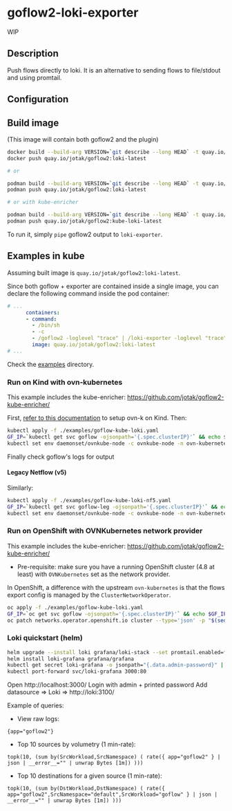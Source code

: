 # goflow2-loki-exporter

WIP

## Description

Push flows directly to loki. It is an alternative to sending flows to file/stdout and using promtail.

## Configuration



## Build image

(This image will contain both goflow2 and the plugin)

```bash
docker build --build-arg VERSION=`git describe --long HEAD` -t quay.io/jotak/goflow2:loki-latest .
docker push quay.io/jotak/goflow2:loki-latest

# or

podman build --build-arg VERSION=`git describe --long HEAD` -t quay.io/jotak/goflow2:loki-latest .
podman push quay.io/jotak/goflow2:loki-latest

# or with kube-enricher

podman build --build-arg VERSION=`git describe --long HEAD` -t quay.io/jotak/goflow2:kube-loki-latest -f examples/with-kube-enricher.dockerfile .
podman push quay.io/jotak/goflow2:kube-loki-latest
```

To run it, simply `pipe` goflow2 output to `loki-exporter`.

## Examples in kube

Assuming built image is `quay.io/jotak/goflow2:loki-latest`.

Since both goflow + exporter are contained inside a single image, you can declare the following command inside the pod container:

```yaml
# ...
      containers:
      - command:
        - /bin/sh
        - -c
        - /goflow2 -loglevel "trace" | /loki-exporter -loglevel "trace"
        image: quay.io/jotak/goflow2:loki-latest
# ...
```

Check the [examples](./examples) directory.

### Run on Kind with ovn-kubernetes

This example includes the kube-enricher: https://github.com/jotak/goflow2-kube-enricher/

First, [refer to this documentation](https://github.com/ovn-org/ovn-kubernetes/blob/master/docs/kind.md) to setup ovn-k on Kind.
Then:

```bash
kubectl apply -f ./examples/goflow-kube-loki.yaml
GF_IP=`kubectl get svc goflow -ojsonpath='{.spec.clusterIP}'` && echo $GF_IP
kubectl set env daemonset/ovnkube-node -c ovnkube-node -n ovn-kubernetes OVN_IPFIX_TARGETS="$GF_IP:2055"
```

Finally check goflow's logs for output

#### Legacy Netflow (v5)

Similarly:

```bash
kubectl apply -f ./examples/goflow-kube-loki-nf5.yaml
GF_IP=`kubectl get svc goflow-leg -ojsonpath='{.spec.clusterIP}'` && echo $GF_IP
kubectl set env daemonset/ovnkube-node -c ovnkube-node -n ovn-kubernetes OVN_NETFLOW_TARGETS="$GF_IP:2056"
```


### Run on OpenShift with OVNKubernetes network provider

This example includes the kube-enricher: https://github.com/jotak/goflow2-kube-enricher/

- Pre-requisite: make sure you have a running OpenShift cluster (4.8 at least) with `OVNKubernetes` set as the network provider.

In OpenShift, a difference with the upstream `ovn-kubernetes` is that the flows export config is managed by the `ClusterNetworkOperator`.

```bash
oc apply -f ./examples/goflow-kube-loki.yaml
GF_IP=`oc get svc goflow -ojsonpath='{.spec.clusterIP}'` && echo $GF_IP
oc patch networks.operator.openshift.io cluster --type='json' -p "$(sed -e "s/GF_IP/$GF_IP/" examples/net-cluster-patch.json)"
```

### Loki quickstart (helm)

```bash
helm upgrade --install loki grafana/loki-stack --set promtail.enabled=false
helm install loki-grafana grafana/grafana
kubectl get secret loki-grafana -o jsonpath="{.data.admin-password}" | base64 --decode ; echo
kubectl port-forward svc/loki-grafana 3000:80
```

Open http://localhost:3000/
Login with admin + printed password
Add datasource => Loki =>
http://loki:3100/

Example of queries:

- View raw logs:

`{app="goflow2"}`

- Top 10 sources by volumetry (1 min-rate):

`topk(10, (sum by(SrcWorkload,SrcNamespace) ( rate({ app="goflow2" } | json | __error__="" | unwrap Bytes [1m]) )))`

- Top 10 destinations for a given source (1 min-rate):

`topk(10, (sum by(DstWorkload,DstNamespace) ( rate({ app="goflow2",SrcNamespace="default",SrcWorkload="goflow" } | json | __error__="" | unwrap Bytes [1m]) )))`
